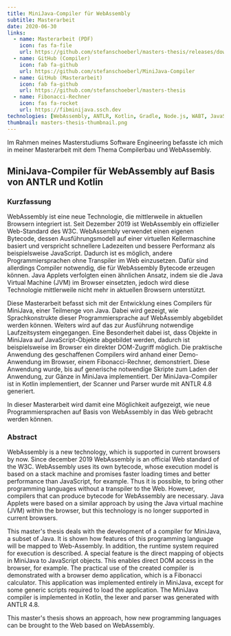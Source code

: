 ```yaml
---
title: MiniJava-Compiler für WebAssembly
subtitle: Masterarbeit
date: 2020-06-30
links:
  - name: Masterarbeit (PDF)
    icon: fas fa-file
    url: https://github.com/stefanschoeberl/masters-thesis/releases/download/v1.0/Masterarbeit.pdf
  - name: GitHub (Compiler)
    icon: fab fa-github
    url: https://github.com/stefanschoeberl/MiniJava-Compiler
  - name: GitHub (Masterarbeit)
    icon: fab fa-github
    url: https://github.com/stefanschoeberl/masters-thesis
  - name: Fibonacci-Rechner
    icon: fas fa-rocket
    url: https://fibminijava.ssch.dev
technologies: [WebAssembly, ANTLR, Kotlin, Gradle, Node.js, WABT, JavaScript]
thumbnail: masters-thesis-thumbnail.png
---
```

Im Rahmen meines Masterstudiums Software Engineering befasste ich mich in meiner Masterarbeit mit dem Thema Compilerbau und WebAssembly.

## MiniJava-Compiler für WebAssembly auf Basis von ANTLR und Kotlin

### Kurzfassung

WebAssembly ist eine neue Technologie, die mittlerweile in aktuellen Browsern integriert ist. Seit Dezember 2019 ist WebAssembly ein offizieller Web-Standard des W3C. WebAssembly verwendet einen eigenen Bytecode, dessen Ausführungsmodell auf einer virtuellen Kellermaschine basiert und verspricht schnellere Ladezeiten und bessere Performanz als beispielsweise JavaScript. Dadurch ist es möglich, andere Programmiersprachen ohne Transpiler im Web einzusetzen. Dafür sind allerdings Compiler notwendig, die für WebAssembly Bytecode erzeugen können. Java Applets verfolgten einen ähnlichen Ansatz, indem sie die Java Virtual Machine (JVM) im Browser einsetzten, jedoch wird diese Technologie mittlerweile nicht mehr in aktuellen Browsern unterstützt.

Diese Masterarbeit befasst sich mit der Entwicklung eines Compilers für MiniJava, einer Teilmenge von Java. Dabei wird gezeigt, wie Sprachkonstrukte dieser Programmiersprache auf WebAssembly abgebildet werden können. Weiters wird auf das zur Ausführung notwendige Laufzeitsystem eingegangen. Eine Besonderheit dabei ist, dass Objekte in MiniJava auf JavaScript-Objekte abgebildet werden, dadurch ist beispielsweise im Browser ein direkter DOM-Zugriff möglich. Die praktische Anwendung des geschaffenen Compilers wird anhand einer Demo-Anwendung im Browser, einem Fibonacci-Rechner, demonstriert. Diese Anwendung wurde, bis auf generische notwendige Skripte zum Laden der Anwendung, zur Gänze in MiniJava implementiert. Der MiniJava-Compiler ist in Kotlin implementiert, der Scanner und Parser wurde mit ANTLR 4.8 generiert.

In dieser Masterarbeit wird damit eine Möglichkeit aufgezeigt, wie neue Programmiersprachen auf Basis von WebAssembly in das Web gebracht werden können.

### Abstract

WebAssembly is a new technology, which is supported in current browsers by now. Since december 2019 WebAssembly is an official Web standard of the W3C. WebAssembly uses its own bytecode, whose execution model is based on a stack machine and promises faster loading times and better performance than JavaScript, for example. Thus it is possible, to bring other programming languages without a transpiler to the Web. However, compilers that can produce bytecode for WebAssembly are necessary. Java Applets were based on a similar approach by using the Java virtual machine (JVM) within the browser, but this technology is no longer supported in current browsers.

This master's thesis deals with the development of a compiler for MiniJava, a subset of Java. It is shown how features of this programming language will be mapped to Web\-Assembly. In addition, the runtime system required for execution is described. A special feature is the direct mapping of objects in MiniJava to JavaScript objects. This enables direct DOM access in the browser, for example. The practical use of the created compiler is demonstrated with a browser demo application, which is a Fibonacci calculator. This application was implemented entirely in MiniJava, except for some generic scripts required to load the application. The MiniJava compiler is implemented in Kotlin, the lexer and parser was generated with ANTLR 4.8.

This master's thesis shows an approach, how new programming languages can be brought to the Web based on WebAssembly.
